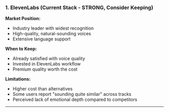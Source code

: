### 1. **ElevenLabs** (Current Stack - STRONG, Consider Keeping)

**Market Position:**
- Industry leader with widest recognition
- High-quality, natural-sounding voices
- Extensive language support

**When to Keep:**
- Already satisfied with voice quality
- Invested in ElevenLabs workflow
- Premium quality worth the cost

**Limitations:**
- Higher cost than alternatives
- Some users report "sounding quite similar" across tracks
- Perceived lack of emotional depth compared to competitors

---
